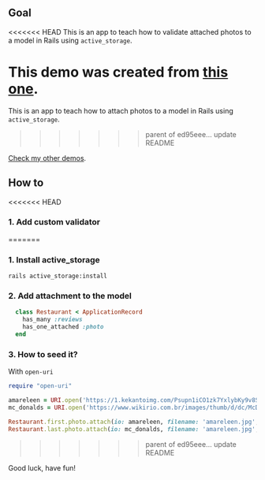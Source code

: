 ## Goal
<<<<<<< HEAD
This is an app to teach how to validate attached photos to a model in Rails using `active_storage`.

This demo was created from [this one](https://github.com/andrerferrer/seed-from-local-image-demo#goal).
=======
This is an app to teach how to attach photos to a model in Rails using `active_storage`.
>>>>>>> parent of ed95eee... update README

[Check my other demos](https://github.com/andrerferrer/dedemos/).

## How to
<<<<<<< HEAD
### 1. Add custom validator

=======
### 1. Install active_storage
```
rails active_storage:install
```

### 2. Add attachment to the model
```ruby
  class Restaurant < ApplicationRecord
    has_many :reviews
    has_one_attached :photo
  end
```

### 3. How to seed it?

With `open-uri`

```ruby
require "open-uri"

amareleen = URI.open('https://1.kekantoimg.com/Psupn1iCO1zk7YxlybKy9v8Sa1s=/400x300/s3.amazonaws.com/kekanto_pics/pics/705/264705.jpg')
mc_donalds = URI.open('https://www.wikirio.com.br/images/thumb/d/dc/McDonald%27s_-_Catete.jpg/300px-McDonald%27s_-_Catete.jpg')

Restaurant.first.photo.attach(io: amareleen, filename: 'amareleen.jpg', content_type: 'image/jpg')
Restaurant.last.photo.attach(io: mc_donalds, filename: 'amareleen.jpg', content_type: 'image/jpg')
```
>>>>>>> parent of ed95eee... update README

Good luck, have fun!
